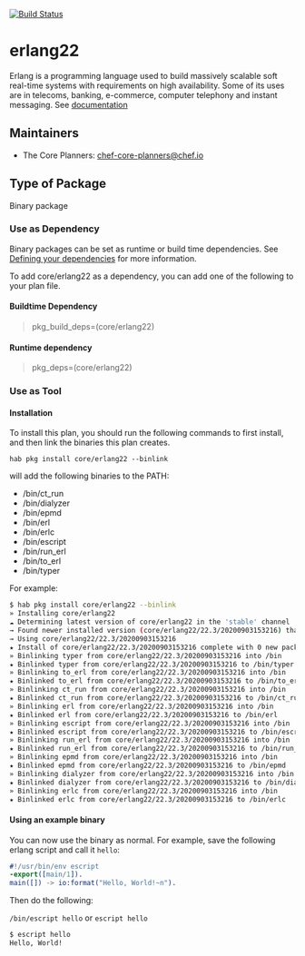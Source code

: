 [![Build Status](https://dev.azure.com/chefcorp-partnerengineering/Chef%20Base%20Plans/_apis/build/status/chef-base-plans.erlang22?branchName=master)](https://dev.azure.com/chefcorp-partnerengineering/Chef%20Base%20Plans/_build/latest?definitionId=227&branchName=master)

# erlang22

Erlang is a programming language used to build massively scalable soft real-time systems with requirements on high availability. Some of its uses are in telecoms, banking, e-commerce, computer telephony and instant messaging. See [documentation](https://www.erlang.org/docs)

## Maintainers

* The Core Planners: <chef-core-planners@chef.io>

## Type of Package

Binary package

### Use as Dependency

Binary packages can be set as runtime or build time dependencies. See [Defining your dependencies](https://www.habitat.sh/docs/developing-packages/developing-packages/#sts=Define%20Your%20Dependencies) for more information.

To add core/erlang22 as a dependency, you can add one of the following to your plan file.

#### Buildtime Dependency

> pkg_build_deps=(core/erlang22)

#### Runtime dependency

> pkg_deps=(core/erlang22)

### Use as Tool

#### Installation

To install this plan, you should run the following commands to first install, and then link the binaries this plan creates.

``hab pkg install core/erlang22 --binlink``

will add the following binaries to the PATH:

* /bin/ct_run
* /bin/dialyzer
* /bin/epmd
* /bin/erl
* /bin/erlc
* /bin/escript
* /bin/run_erl
* /bin/to_erl
* /bin/typer

For example:

```bash
$ hab pkg install core/erlang22 --binlink
» Installing core/erlang22
☁ Determining latest version of core/erlang22 in the 'stable' channel
→ Found newer installed version (core/erlang22/22.3/20200903153216) than remote version (core/erlang22/22.3/20200807205407)
→ Using core/erlang22/22.3/20200903153216
★ Install of core/erlang22/22.3/20200903153216 complete with 0 new packages installed.
» Binlinking typer from core/erlang22/22.3/20200903153216 into /bin
★ Binlinked typer from core/erlang22/22.3/20200903153216 to /bin/typer
» Binlinking to_erl from core/erlang22/22.3/20200903153216 into /bin
★ Binlinked to_erl from core/erlang22/22.3/20200903153216 to /bin/to_erl
» Binlinking ct_run from core/erlang22/22.3/20200903153216 into /bin
★ Binlinked ct_run from core/erlang22/22.3/20200903153216 to /bin/ct_run
» Binlinking erl from core/erlang22/22.3/20200903153216 into /bin
★ Binlinked erl from core/erlang22/22.3/20200903153216 to /bin/erl
» Binlinking escript from core/erlang22/22.3/20200903153216 into /bin
★ Binlinked escript from core/erlang22/22.3/20200903153216 to /bin/escript
» Binlinking run_erl from core/erlang22/22.3/20200903153216 into /bin
★ Binlinked run_erl from core/erlang22/22.3/20200903153216 to /bin/run_erl
» Binlinking epmd from core/erlang22/22.3/20200903153216 into /bin
★ Binlinked epmd from core/erlang22/22.3/20200903153216 to /bin/epmd
» Binlinking dialyzer from core/erlang22/22.3/20200903153216 into /bin
★ Binlinked dialyzer from core/erlang22/22.3/20200903153216 to /bin/dialyzer
» Binlinking erlc from core/erlang22/22.3/20200903153216 into /bin
★ Binlinked erlc from core/erlang22/22.3/20200903153216 to /bin/erlc
```

#### Using an example binary

You can now use the binary as normal.  For example, save the following erlang script and call it ``hello``:

```erlang
#!/usr/bin/env escript
-export([main/1]).
main([]) -> io:format("Hello, World!~n").
```

Then do the following:

``/bin/escript hello`` or ``escript hello``

```bash
$ escript hello
Hello, World!
```
